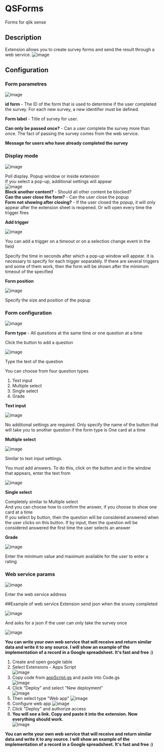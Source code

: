 # QSForms
Forms for qlik sense

## Description
Extension allows you to create survey forms and send the result through a web service.
![image](https://user-images.githubusercontent.com/78903921/176679531-e3bd8ed9-5ce0-44de-a595-7f8818757481.png)

## Configuration

### Form parametres
![image](https://user-images.githubusercontent.com/78903921/176674966-7bac85c7-30a8-4462-adf8-6e4094f82fa3.png)
  
**id form** - The ID of the form that is used to determine if the user completed the survey. For each new survey, a new identifier must be defined.  
  
**Form label** - Title of survey for user.  
  
**Can only be passed once?** - Can a user complete the survey more than once. The fact of passing the survey comes from the web service. 
  
**Message for users who have already completed the survey**  

### Display mode
![image](https://user-images.githubusercontent.com/78903921/176681146-1e3bfa2c-673e-482f-bff2-954b436613e5.png)

Poll display. Popup window or inside extension  
If you select a pop-up, additional settings will appear  
![image](https://user-images.githubusercontent.com/78903921/176688023-1f97cb03-a0a1-4a62-a06e-9ddcea57275b.png)  
**Block another content?** - Should all other content be blocked?    
**Can the user close the form?** - Can the user close the popup  
**Form not showing after closing?** - If the user closed the popup, it will only appear after the extension sheet is reopened. Or will open every time the trigger fires

**Add trigger**

![image](https://user-images.githubusercontent.com/78903921/176689148-91fb4c8b-d025-4ca0-8315-e48f2742446f.png)

You can add a trigger on a timeout or on a selection change event in the field

Specify the time in seconds after which a pop-up window will appear. It is necessary to specify for each trigger separately. If there are several triggers and some of them work, then the form will be shown after the minimum timeout of the specified

**Form position**

![image](https://user-images.githubusercontent.com/78903921/176690047-1ad55d24-eb50-4102-91d5-e359f6bcec26.png)


Specify the size and position of the popup


### Form configuration

![image](https://user-images.githubusercontent.com/78903921/176682390-b852bd6e-796c-4e3e-8307-c76129fe5741.png)

**Form type** - All questions at the same time or one question at a time

Click the button to add a question

![image](https://user-images.githubusercontent.com/78903921/176682879-6c666281-5ebb-48b7-a213-5ff4171cae2d.png)

Type the text of the question

You can choose from four question types
1. Text input
2. Multiple select
3. Single select
4. Grade

**Text input**

![image](https://user-images.githubusercontent.com/78903921/176683643-d6aac6dc-78ee-4d7f-a4dd-565f8233f06c.png)

No additional settings are required. Only specify the name of the button that will take you to another question if the form type is One card at a time

**Multiple select**

![image](https://user-images.githubusercontent.com/78903921/176685359-bdd9468c-459f-4886-96c6-32a77264ddff.png)

Similar to text input settings.

You must add answers. To do this, click on the button and in the window that appears, enter the text from

![image](https://user-images.githubusercontent.com/78903921/176685718-620354c3-aa16-49f3-8338-e65c61d03b4c.png)

**Single select**

Completely similar to Multiple select  
And you can choose how to confirm the answer, if you choose to show one card at a time  
If you select by button, then the question will be considered answered when the user clicks on this button. If by input, then the question will be considered answered the first time the user selects an answer

**Grade**

![image](https://user-images.githubusercontent.com/78903921/176687424-b38b68aa-0e63-479d-8b42-0de3783e60f2.png)

Enter the minimum value and maximum available for the user to enter a rating

### Web service params

![image](https://user-images.githubusercontent.com/78903921/176690183-a4a1b731-54d5-4369-a4da-645d5493c9ce.png)

Enter the web service address

##Example of web service
Extension send json when the sruvey completed

![image](https://user-images.githubusercontent.com/78903921/176692676-c58a487b-6813-4192-8196-9e6451e45f34.png)

And asks for a json if the user can only take the survey once

![image](https://user-images.githubusercontent.com/78903921/176693222-42cd903a-602c-4cea-8549-6b5ec5e6bbd0.png)

**You can write your own web service that will receive and return similar data and write it to any source. I will show an example of the implementation of a record in a Google spreadsheet. It's fast and free :)**

1. Create and open google table
2. Select Extensions - Apps Script  
![image](https://user-images.githubusercontent.com/78903921/176696405-736fb7d5-971e-40ff-b535-12a44f84ff03.png)
3. Copy code from [appScript.gs](https://github.com/SemenovDaniil/QSForms/blob/main/appScript.gs) and paste into Code.gs  
![image](https://user-images.githubusercontent.com/78903921/176697344-2a9556be-cefc-4258-8636-571e06c97312.png)
4. Click "Deploy" and select "New deployment"  
![image](https://user-images.githubusercontent.com/78903921/176697530-b65440f7-86f7-4341-be13-4e47829566de.png)
5. Then select type "Web app"
![image](https://user-images.githubusercontent.com/78903921/176697776-af67f357-435f-44bc-bc97-516adc2ea4ff.png)
6. Configure web app
![image](https://user-images.githubusercontent.com/78903921/176698282-f1db4be9-52e5-477a-8d38-cd286eedfcd2.png)
7. Click "Deploy" and authorize access
8. **You will see a link. Copy and paste it into the extension. Now everything should work.**  
![image](https://user-images.githubusercontent.com/78903921/176698859-f89f11ec-d96e-4a95-9e04-b370a42d2e86.png)


**You can write your own web service that will receive and return similar data and write it to any source. I will show an example of the implementation of a record in a Google spreadsheet. It's fast and free :)**
